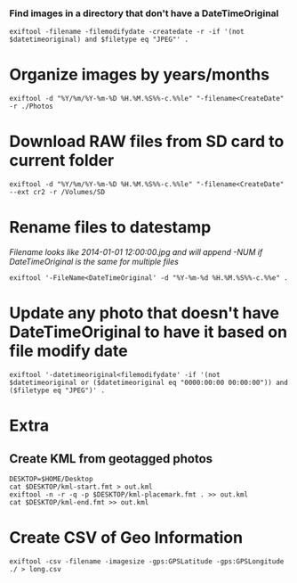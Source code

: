 
### Find images in a directory that don't have a DateTimeOriginal ###

    exiftool -filename -filemodifydate -createdate -r -if '(not $datetimeoriginal) and $filetype eq "JPEG"' .

# Organize images by years/months

    exiftool -d "%Y/%m/%Y-%m-%D %H.%M.%S%%-c.%%le" "-filename<CreateDate" -r ./Photos

# Download RAW files from SD card to current folder

    exiftool -d "%Y/%m/%Y-%m-%D %H.%M.%S%%-c.%%le" "-filename<CreateDate" --ext cr2 -r /Volumes/SD

# Rename files to datestamp

*Filename looks like 2014-01-01 12:00:00.jpg and will append -NUM if DateTimeOriginal is the same for multiple files*

    exiftool '-FileName<DateTimeOriginal' -d "%Y-%m-%d %H.%M.%S%%-c.%%e" .  
    
# Update any photo that doesn't have DateTimeOriginal to have it based on file modify date

    exiftool '-datetimeoriginal<filemodifydate' -if '(not $datetimeoriginal or ($datetimeoriginal eq "0000:00:00 00:00:00")) and ($filetype eq "JPEG")' .
    
# Extra

## Create KML from geotagged photos

	DESKTOP=$HOME/Desktop
	cat $DESKTOP/kml-start.fmt > out.kml
	exiftool -n -r -q -p $DESKTOP/kml-placemark.fmt . >> out.kml
	cat $DESKTOP/kml-end.fmt >> out.kml

# Create CSV of Geo Information

	exiftool -csv -filename -imagesize -gps:GPSLatitude -gps:GPSLongitude ./ > long.csv
